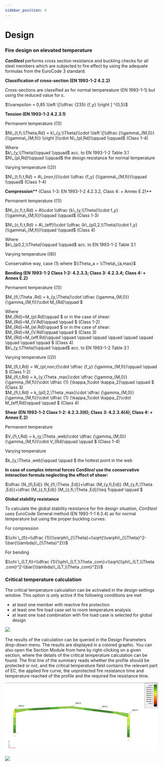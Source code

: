 ```yaml
---
sidebar_position: 4
---
```

# Design

### Fire design on elevated temperature

<!-- /wp:heading -->

<!-- wp:paragraph {"align":"justify"} -->

_**ConSteel**_ performs cross section resistance and buckling checks for all steel members which are subjected to fire effect by using the adequate formulas from the EuroCode 3 standard.

<!-- /wp:paragraph -->

<!-- wp:paragraph -->

**Classification of cross-section (EN 1993-1-2 4.2.2)**

<!-- /wp:paragraph -->

<!-- wp:paragraph {"align":"justify"} -->

Cross-sections are classified as for normal tempereature (EN 1993-1-1) but using the reduced value for ε.

<!-- /wp:paragraph -->

<!-- wp:paragraph {"editorskit":{"indent":40,"devices":false,"desktop":true,"tablet":true,"mobile":true,"loggedin":true,"loggedout":true,"acf_visibility":"","acf_field":"","acf_condition":"","acf_value":"","migrated":false,"unit_test":false}} -->

$\\varepsilon = 0,85 \\left \[\\dfrac {235} {f_y} \\right ] ^{0,5}$

<!-- /wp:paragraph -->

<!-- wp:paragraph -->

**Tension (EN 1993-1-2 4.2.3.1)**

<!-- /wp:paragraph -->

<!-- wp:paragraph {"editorskit":{"indent":20,"devices":false,"desktop":true,"tablet":true,"mobile":true,"loggedin":true,"loggedout":true,"acf_visibility":"","acf_field":"","acf_condition":"","acf_value":"","migrated":false,"unit_test":false}} -->

Permanent temperature ((1))

<!-- /wp:paragraph -->

<!-- wp:paragraph {"editorskit":{"indent":40,"devices":false,"desktop":true,"tablet":true,"mobile":true,"loggedin":true,"loggedout":true,"acf_visibility":"","acf_field":"","acf_condition":"","acf_value":"","migrated":false,"unit_test":false}} -->

$N\_{t,fi,\\Theta,Rd} = k\_{y,\\Theta}\\cdot \\left \[\\dfrac {\\gamma\_{M,0}} {\\gamma\_{M,fi}} \\right ]\\cdot N\_{pl,Rd}\\qquad \\qquad$ (Class 1-4)

Where  
$k\_{y,\\Theta}\\qquad \\qquad$ acc. to EN 1993-1-2 Table 3.1  
$N\_{pl,Rd}\\qquad \\qquad$ the design resistance for normal temperature

<!-- /wp:paragraph -->

<!-- wp:paragraph {"editorskit":{"indent":20,"devices":false,"desktop":true,"tablet":true,"mobile":true,"loggedin":true,"loggedout":true,"acf_visibility":"","acf_field":"","acf_condition":"","acf_value":"","migrated":false,"unit_test":false}} -->

Varying temperature ((2))

<!-- /wp:paragraph -->

<!-- wp:paragraph {"editorskit":{"indent":40,"devices":false,"desktop":true,"tablet":true,"mobile":true,"loggedin":true,"loggedout":true,"acf_visibility":"","acf_field":"","acf_condition":"","acf_value":"","migrated":false,"unit_test":false}} -->

$N\_{t,fi,t,Rd} = A\_{non,t}\\cdot \\dfrac {f_y} {\\gamma\_{M,fi}}\\qquad \\qquad$ (Class 1-4)

<!-- /wp:paragraph -->

<!-- wp:paragraph -->

**Compression\*\*** (Class 1-3: EN 1993-1-2 4.2.3.2, Class 4: + Annex E.2)\*\*

<!-- /wp:paragraph -->

<!-- wp:paragraph {"editorskit":{"indent":20,"devices":false,"desktop":true,"tablet":true,"mobile":true,"loggedin":true,"loggedout":true,"acf_visibility":"","acf_field":"","acf_condition":"","acf_value":"","migrated":false,"unit_test":false}} -->

Permanent temperature ((1))

<!-- /wp:paragraph -->

<!-- wp:paragraph {"editorskit":{"indent":40,"devices":false,"desktop":true,"tablet":true,"mobile":true,"loggedin":true,"loggedout":true,"acf_visibility":"","acf_field":"","acf_condition":"","acf_value":"","migrated":false,"unit_test":false}} -->

$N\_{c,fi,t,Rd} = A\\cdot \\dfrac {k\_{y,\\Theta}\\cdot f_y} {\\gamma\_{M,fi}}\\qquad \\qquad$ (Class 1-3)

$N\_{c,fi,t,Rd} = A\_{eff}\\cdot \\dfrac {k\_{p0,2,\\Theta}\\cdot f_y} {\\gamma\_{M,fi}}\\qquad \\qquad$ (Class 4)

Where  
$k\_{p0,2,\\Theta}\\qquad \\qquad$ acc. to EN 1993-1-2 Table 3.1

<!-- /wp:paragraph -->

<!-- wp:paragraph {"editorskit":{"indent":20,"devices":false,"desktop":true,"tablet":true,"mobile":true,"loggedin":true,"loggedout":true,"acf_visibility":"","acf_field":"","acf_condition":"","acf_value":"","migrated":false,"unit_test":false}} -->

Varying temperature ((6))

<!-- /wp:paragraph -->

<!-- wp:paragraph {"editorskit":{"indent":40,"devices":false,"desktop":true,"tablet":true,"mobile":true,"loggedin":true,"loggedout":true,"acf_visibility":"","acf_field":"","acf_condition":"","acf_value":"","migrated":false,"unit_test":false}} -->

Conservative way, case (1) where $\\Theta_a = \\Theta\_{a,max}$

<!-- /wp:paragraph -->

<!-- wp:paragraph -->

**Bending (EN 1993-1-2 Class 1-2: 4.2.3.3; Class 3: 4.2.3.4; Class 4: + Annex E.2)**

<!-- /wp:paragraph -->

<!-- wp:paragraph {"editorskit":{"indent":20,"devices":false,"desktop":true,"tablet":true,"mobile":true,"loggedin":true,"loggedout":true,"acf_visibility":"","acf_field":"","acf_condition":"","acf_value":"","migrated":false,"unit_test":false}} -->

Permanent temperature ((1))

<!-- /wp:paragraph -->

<!-- wp:paragraph {"editorskit":{"indent":40,"devices":false,"desktop":true,"tablet":true,"mobile":true,"loggedin":true,"loggedout":true,"acf_visibility":"","acf_field":"","acf_condition":"","acf_value":"","migrated":false,"unit_test":false}} -->

$M\_{fi,\\Theta ,Rd} = k\_{y,\\Theta}\\cdot \\dfrac {\\gamma\_{M,0}} {\\gamma\_{M,fi}}\\cdot M\_{Rd}\\qquad $

Where  
$M\_{Rd}=M\_{pl.Rd}\\qquad $ or in the case of shear: $M\_{Rd}=M\_{V.Rd}\\qquad \\qquad $ (Class 1-2)  
$M\_{Rd}=M\_{el.Rd}\\qquad $ or in the case of shear: $M\_{Rd}=M\_{V.Rd}\\qquad \\qquad $ (Class 3)  
$M\_{Rd}=M\_{eff.Rd}\\qquad \\qquad \\qquad \\qquad \\qquad \\qquad \\qquad \\qquad \\qquad \\qquad $ (Class 4)  
$k\_{y,\\Theta}\\qquad \\qquad$ acc. to EN 1993-1-2 Table 3.1

<!-- /wp:paragraph -->

<!-- wp:paragraph {"editorskit":{"indent":20,"devices":false,"desktop":true,"tablet":true,"mobile":true,"loggedin":true,"loggedout":true,"acf_visibility":"","acf_field":"","acf_condition":"","acf_value":"","migrated":false,"unit_test":false}} -->

Varying temperature ((2))

<!-- /wp:paragraph -->

<!-- wp:paragraph {"editorskit":{"indent":40,"devices":false,"desktop":true,"tablet":true,"mobile":true,"loggedin":true,"loggedout":true,"acf_visibility":"","acf_field":"","acf_condition":"","acf_value":"","migrated":false,"unit_test":false}} -->

$M\_{fi,t,Rd} = W\_{pl,non,t}\\cdot \\dfrac {f_y} {\\gamma\_{M,fi}}\\qquad \\qquad $ (Class 1-2)  
$M\_{fi,t,Rd} = k\_{y,\\Theta ,max}\\cdot \\dfrac {\\gamma\_{M,0}} {\\gamma\_{M,fi}}\\cdot \\dfrac {1} {\\kappa_1\\cdot \\kappa_2}\\qquad \\qquad $ (Class 3)  
$M\_{fi,t,Rd} = k\_{p0,2,\\Theta ,max}\\cdot \\dfrac {\\gamma\_{M,0}} {\\gamma\_{M,fi}}\\cdot \\dfrac {1} {\\kappa_1\\cdot \\kappa_2}\\cdot M\_{eff,Rd}\\qquad \\qquad $ (Class 4)

<!-- /wp:paragraph -->

<!-- wp:paragraph -->

**Shear (EN 1993-1-2 Class 1-2: 4.2.3.3(6); Class 3: 4.2.3.4(4); Class 4: + Annex E.2)**

<!-- /wp:paragraph -->

<!-- wp:paragraph {"editorskit":{"indent":20,"devices":false,"desktop":true,"tablet":true,"mobile":true,"loggedin":true,"loggedout":true,"acf_visibility":"","acf_field":"","acf_condition":"","acf_value":"","migrated":false,"unit_test":false}} -->

Permanent temperature

<!-- /wp:paragraph -->

<!-- wp:paragraph {"editorskit":{"indent":40,"devices":false,"desktop":true,"tablet":true,"mobile":true,"loggedin":true,"loggedout":true,"acf_visibility":"","acf_field":"","acf_condition":"","acf_value":"","migrated":false,"unit_test":false}} -->

$V\_{fi,t,Rd} = k\_{y,\\Theta ,web}\\cdot \\dfrac {\\gamma\_{M,0}} {\\gamma\_{M,fi}}\\cdot V\_{Rd}\\qquad \\qquad $ (Class 1-4)

<!-- /wp:paragraph -->

<!-- wp:paragraph {"editorskit":{"indent":20,"devices":false,"desktop":true,"tablet":true,"mobile":true,"loggedin":true,"loggedout":true,"acf_visibility":"","acf_field":"","acf_condition":"","acf_value":"","migrated":false,"unit_test":false}} -->

Varying temperature

<!-- /wp:paragraph -->

<!-- wp:paragraph {"editorskit":{"indent":40,"devices":false,"desktop":true,"tablet":true,"mobile":true,"loggedin":true,"loggedout":true,"acf_visibility":"","acf_field":"","acf_condition":"","acf_value":"","migrated":false,"unit_test":false}} -->

$k\_{y,\\Theta ,web}\\qquad \\qquad $ the hottest point in the web

<!-- /wp:paragraph -->

<!-- wp:paragraph -->

**In case of complex internal forces _ConSteel_ use the conservative interaction formula neglecting the effect of shear:**

<!-- /wp:paragraph -->

<!-- wp:paragraph {"editorskit":{"indent":40,"devices":false,"desktop":true,"tablet":true,"mobile":true,"loggedin":true,"loggedout":true,"acf_visibility":"","acf_field":"","acf_condition":"","acf_value":"","migrated":false,"unit_test":false}} -->

$\\dfrac {N\_{fi,Ed}} {N\_{fi,\\Theta ,Ed}}+\\dfrac {M\_{y,fi,Ed}} {M\_{y,fi,\\Theta ,Ed}}+\\dfrac {M\_{z,fi,Ed}} {M\_{z,fi,\\Theta ,Ed}}\\leq 1\\qquad \\qquad $

<!-- /wp:paragraph -->

<!-- wp:paragraph -->

**Global stability resistance**

<!-- /wp:paragraph -->

<!-- wp:paragraph {"align":"justify"} -->

To calculate the global stability resistance for fire design situation, _ConSteel_ uses EuroCode General method (EN 1993-1-1 6.3.4) as for normal temperature but using the proper buckling curves:

<!-- /wp:paragraph -->

<!-- wp:paragraph {"editorskit":{"indent":40,"devices":false,"desktop":true,"tablet":true,"mobile":true,"loggedin":true,"loggedout":true,"acf_visibility":"","acf_field":"","acf_condition":"","acf_value":"","migrated":false,"unit_test":false}} -->

For compression

<!-- /wp:paragraph -->

<!-- wp:paragraph {"editorskit":{"indent":40,"devices":false,"desktop":true,"tablet":true,"mobile":true,"loggedin":true,"loggedout":true,"acf_visibility":"","acf_field":"","acf_condition":"","acf_value":"","migrated":false,"unit_test":false}} -->

$\\chi \_{fi}=\\dfrac {1}{\\varphi\_{\\Theta}+\\sqrt{\\varphi\_{\\Theta}^2-\\bar{\\lambda}\_{\\Theta}^2}}$

<!-- /wp:paragraph -->

<!-- wp:paragraph {"editorskit":{"indent":40,"devices":false,"desktop":true,"tablet":true,"mobile":true,"loggedin":true,"loggedout":true,"acf_visibility":"","acf_field":"","acf_condition":"","acf_value":"","migrated":false,"unit_test":false}} -->

For bending

<!-- /wp:paragraph -->

<!-- wp:paragraph {"editorskit":{"indent":40,"devices":false,"desktop":true,"tablet":true,"mobile":true,"loggedin":true,"loggedout":true,"acf_visibility":"","acf_field":"","acf_condition":"","acf_value":"","migrated":false,"unit_test":false}} -->

$\\chi \_{LT,fi}=\\dfrac {1}{\\phi\_{LT,\\Theta ,com}+\\sqrt{\\phi\_{LT,\\Theta ,com}^2-\\bar{\\lambda}\_{LT,\\Theta ,com}^2}}$

<!-- /wp:paragraph -->

<!-- wp:heading {"level":3} -->

### Critical temperature calculation

<!-- /wp:heading -->

<!-- wp:paragraph {"align":"justify"} -->

The critical temperature calculation can be activated in the design settings window. This option is only active if the following conditions are met

<!-- /wp:paragraph -->

<!-- wp:list {"type":"a"} -->

- at least one member with reactive fire protection
- at least one fire load case set to room temperature analysis
- at least one load combination with fire load case is selected for global design

<!-- /wp:list -->

<!-- wp:image {"align":"center","id":9402,"width":530,"height":370,"sizeSlug":"large","linkDestination":"media"} -->

[![](https://consteelsoftware.com/wp-content/uploads/2021/04/12-4-critical-temperature.png)](./img/wp-content-uploads-2021-04-12-4-critical-temperature.png)

<!-- /wp:image -->

<!-- wp:paragraph {"align":"justify"} -->

The results of the calculation can be queried in the Design Parameters drop-down menu. The results are displayed in a colored graphic. You can also open the Section Module from here by right-clicking on a given section, where the details of the critical temperature calculation can be found. The first line of the summary reads whether the profile should be protected or not, and the critical temperature field contains the relevant part of EC, the applied fire curve, the unprotected fire resistance time and temperature reached of the profile and the required fire resistance time.

<!-- /wp:paragraph -->

<!-- wp:image {"align":"center","id":9408,"width":822,"height":365,"sizeSlug":"large","linkDestination":"media"} -->

[![](./img/wp-content-uploads-2021-04-12-4-critical-temperature2-1024x455.png)](https://consteelsoftware.com/wp-content/uploads/2021/04/12-4-critical-temperature2.png)

<!-- /wp:image -->

<!-- wp:image {"align":"center","id":9415,"width":530,"height":378,"sizeSlug":"large","linkDestination":"media"} -->

[![](https://consteelsoftware.com/wp-content/uploads/2021/04/12-4-critical-temperature3.png)](./img/wp-content-uploads-2021-04-12-4-critical-temperature3.png)

<!-- /wp:image -->

<!-- wp:paragraph -->

<!-- /wp:paragraph -->
